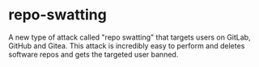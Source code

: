 # repo-swatting
A new type of attack called "repo swatting" that targets users on GitLab, GitHub and Gitea.  This attack is incredibly easy to perform and deletes software repos and gets the targeted user banned.
